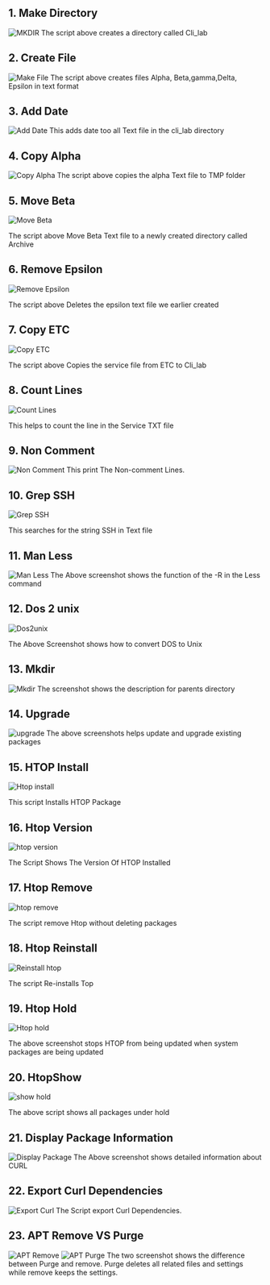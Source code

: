 ## 1. Make Directory
![MKDIR](./Screenshots/MKDIR.jpg)
The script above creates a directory called Cli_lab

## 2. Create File
 ![Make File](./Screenshots/Make%20File.jpg)
 The script above creates files Alpha, Beta,gamma,Delta, Epsilon in text format

## 3. Add Date
![Add Date](./Screenshots/Add%20Date.jpg)
This adds date too all Text file in the cli_lab directory

## 4. Copy Alpha
![Copy Alpha](./Screenshots/Copy%20Alpha.jpg)
The script above copies the alpha Text file to TMP folder

## 5. Move Beta

![Move Beta](./Screenshots/Move%20Beta.jpg)

The script above Move Beta Text file to a newly created directory called Archive

## 6. Remove Epsilon

![Remove Epsilon](./Screenshots/Remove%20Epsilon.jpg)

The script above Deletes the epsilon text file we earlier created


## 7. Copy ETC 

![Copy ETC](./Screenshots/Copy%20ETC.jpg)

The script above Copies the service file from ETC to Cli_lab

## 8. Count Lines

![Count Lines](./Screenshots/Count%20Lines.jpg)

This helps to count the line in the  Service TXT file


## 9. Non Comment 
 ![Non Comment](./Screenshots/Non%20Comment%20Lines.jpg)
 This print The Non-comment Lines.

## 10. Grep SSH

![Grep SSH](./Screenshots/Grep%20SSH.jpg)

This searches for the string SSH in Text file

## 11.  Man Less
   ![Man Less](./Screenshots/MAN%20Less.jpg)
   The Above screenshot shows the function of the -R in the Less command

## 12. Dos 2 unix

![Dos2unix](./Screenshots/Dos%20to%20unix.jpg)

The Above Screenshot shows how to convert DOS to Unix

## 13. Mkdir 
![Mkdir](./Screenshots/MKDIR%20-P.jpg)
   The screenshot shows the description for parents directory 

## 14. Upgrade
   ![upgrade](./Screenshots/Upgrade.jpg)
   The above screenshots  helps update and upgrade existing packages

## 15. HTOP Install

![Htop install](./Screenshots/HTOP%20install.jpg)

This script Installs HTOP Package
  

## 16. Htop Version

![htop version](./Screenshots/HTOP%20version.jpg)

The Script Shows The Version Of HTOP Installed


## 17. Htop Remove

![htop remove](./Screenshots/Remove%20htop.jpg)

The script remove Htop without deleting packages


## 18. Htop Reinstall

![Reinstall htop](./Screenshots/Reinstall%20htop.jpg)

The script Re-installs Top
 

## 19. Htop Hold

![Htop hold](./Screenshots/Htop%20hold.jpg)

The above screenshot stops HTOP from being updated when system packages are being updated


## 20. HtopShow

![show hold](./Screenshots/Show%20hold.jpg)

The above script shows all packages under hold

## 21. Display Package Information
![Display Package](./Screenshots/Display%20package%20information.jpg)
The Above screenshot shows detailed information about CURL

## 22. Export Curl Dependencies
![Export Curl](./Screenshots/Curl%20export.jpg)
The Script export Curl Dependencies.

## 23. APT Remove VS Purge
![APT Remove](./Screenshots/Remove%20cURL.jpg)
![APT Purge](./Screenshots/CurlPurge.jpg)
The two screenshot shows the difference between Purge and remove. Purge deletes all related files and settings while remove keeps the settings.
       